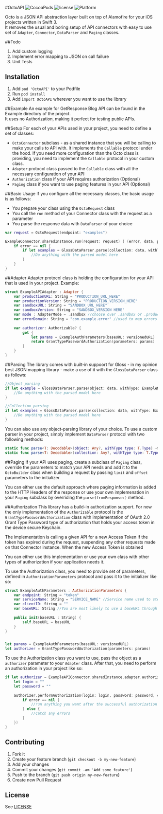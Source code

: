 #OctoAPI
![CocoaPods](https://img.shields.io/cocoapods/v/OctoAPI.svg) ![license](https://img.shields.io/cocoapods/l/OctoAPI.svg) ![Platform](https://img.shields.io/cocoapods/p/OctoAPI.svg)

Octo is a JSON API abstraction layer built on top of Alamofire for your iOS projects written in Swift 3.  
It removes the usual and boring setup of API connectors with easy to use set of `Adapter`, `Connector`, `DataParser` and `Paging` classes.

##Todo
1. Add custom logging
2. Implement error mapping to JSON on call failure
3. Unit Tests

## Installation
1. Add `pod 'OctoAPI'` to your Podfile
2. Run `pod install`
3. Add `import OctoAPI` wherever you want to use the library

##Example
An example for GetResponse Blog API can be found in the Example directory of the project.  
It uses no Authorization, making it perfect for testing public APIs.

##Setup
For each of your APIs used in your project, you need to define a set of classes:

- `OctoConnector` subclass - as a shared instance that you will be calling to make your calls to API with. It implements the `Callable` protocol under the hood. If you need more configuration than the Octo class is providing, you need to implement the `Callable` protocol in your custom class.
- `Adapter` protocol class passed to the `Callable` class with all the necessary configuration of your API
- `Authorization` class if your API requires authorization (Optional) 
- `Paging` class if you want to use paging features in your API (Optional) 

##Basic Usage
If you configure all the necessary classes, the basic usage is as follows:

- You prepare your class using the `OctoRequest` class
- You call the `run` method of your Connector class with the request as a parameter
- You parse the response data with `DataParser` of your choice

```swift
var request = OctoRequest(endpoint: "examples")

ExampleConnector.sharedInstance.run(request: request) { (error, data, paging) in
    if error == nil {
        if let examples = GlossDataParser.parse(collection: data, withType: ExampleModel.self), let example = examples.first {
            //Do anything with the parsed model here
        }
    }
}
```

##Adapter
Adapter protocol class is holding the configuration for your API that is used in your project. Example:

```swift
struct ExampleAPIAdapter : Adapter {
    var productionURL: String = "PRODUCTION_URL_HERE"
    var productionVersion: String = "PRODUCTION_VERSION_HERE"
    var sandboxURL: String = "SANDBOX_URL_HERE"
    var sandboxVersion: String = "SANDBOX_VERSION HERE"
    var mode : AdapterMode = .sandbox //choose over .sandbox or .production
    var errorDomain: String = "com.example.error" //used to map errors
    
    var authorizer: Authorizable? {
        get {
            let params = ExampleAuthParameters(baseURL: versionedURL)
            return GrantTypePasswordAuthorization(parameters: params)
        }
    }
}
```

##Parsing
The library comes with built-in suppoort for Gloss - in my opinion best JSON mapping library - make a use of it with the `GlossDataParser` class as follows:

```swift
//Object parsing
if let example = GlossDataParser.parse(object: data, withType: ExampleModel.self) {
	//Do anything with the parsed model here
}

//Collection parsing
if let examples = GlossDataParser.parse(collection: data, withType: ExampleModel.self), let example = examples.first {
	//Do anything with the parsed model here
}
```

You can also use any object-parsing library of your choice. To use a custom parser in your project, simply implement `DataParser` protocol with two following methods:

```swift
static func parse<T: Decodable>(object: Any?, withType type: T.Type) -> T?
static func parse<T: Decodable>(collection: Any?, withType type: T.Type) -> [T]?
```

##Paging
If your API uses paging, create a subclass of `Paging` class, override the parameters to match your API needs and add it to the `OctoBuilder` class when building a request by passing `limit` and `offset` parameters to the initializer.

You can either use the default approach where paging information is added to the HTTP Headers of the response or use your own implemenation in your `Paging` subclass by overriding the `parse(fromResponse:)` method.

##Authorization
This library has a build-in authorization support. For now the only implementation of the `Authorizable` protocol is the `GrantTypePasswordAuthorization` class with implementation of OAuth 2.0 Grant Type Password type of authorization that holds your access token in the device secure Keychain.

The implementation is calling a given API for a new Access Token if the token has expired during the request, suspending any other requests made on that Connector instance. When the new Access Token is obtained

You can either use this implementation or use your own class with other types of authorization if your application needs it.

To use the Authorization class, you need to provide set of parameters, defined in `AuthorizationParameters` protocol and pass it to the initializer like so:

```swift
struct ExampleAuthParameters : AuthorizationParameters {
    var endpoint: String = "token"
    var serviceName: String = "SERVICE_NAME" //Service name used to store your access token in the Keychain
    var clientID: String = ""
    var baseURL: String //You are most likely to use a baseURL through initializer to match with your versioned URL of the API
    
    public init(baseURL : String) {
        self.baseURL = baseURL
    }
}


let params = ExampleAuthParameters(baseURL: versionedURL)
let authorizer = GrantTypePasswordAuthorization(parameters: params)
```

To use the Authorization class you want to use, pass the object as a `authorizer` parameter to your `Adapter` class. After that, you need to perform an authorization in your project like so:

```swift
if let authorizer = ExampleAPIConnector.sharedInstance.adapter.authorizer {
	let login = ""
	let password = ""
	
	authorizer.performAuthorization(login: login, password: password, completion: { (error) in
	    if error == nil {
	        //run anything you want after the successful authorization
	    } else {
	        //catch any errors
	    }
	})
}
```

## Contributing

1. Fork it
2. Create your feature branch (`git checkout -b my-new-feature`)
3. Add your changes
4. Commit your changes (`git commit -am 'Add some feature'`)
5. Push to the branch (`git push origin my-new-feature`)
6. Create new Pull Request

## License
See [LICENSE](LICENSE.MD)




